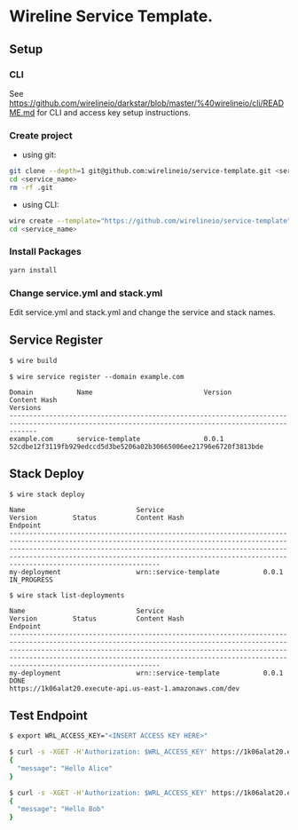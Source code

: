 # Wireline Service Template.

## Setup

### CLI

See https://github.com/wirelineio/darkstar/blob/master/%40wirelineio/cli/README.md for CLI and access key setup instructions.

### Create project

- using git:

```bash
git clone --depth=1 git@github.com:wirelineio/service-template.git <service_name>
cd <service_name>
rm -rf .git
```
- using CLI:

```bash
wire create --template="https://github.com/wirelineio/service-template" --path="<service_name>"
cd <service_name>
```

### Install Packages

```bash
yarn install
```

### Change service.yml and stack.yml

Edit service.yml and stack.yml and change the service and stack names.

## Service Register

```bash
$ wire build
```

```
$ wire service register --domain example.com

Domain           Name                            Version         Content Hash                                                            Versions
---------------------------------------------------------------------------------------------------------------------------------------------------
example.com      service-template                0.0.1           52cdbe12f3119fb929edccd5d3be5206a02b30665006ee21796e6720f3813bde
```

## Stack Deploy

```
$ wire stack deploy

Name                            Service                         Version         Status          Content Hash                                                            Endpoint
------------------------------------------------------------------------------------------------------------------------------------------------------------------------------------------------------------------------------------------------------------------------------------------------------------------------------
my-deployment                   wrn::service-template           0.0.1           IN_PROGRESS
```

```
$ wire stack list-deployments

Name                            Service                         Version         Status          Content Hash                                                            Endpoint
------------------------------------------------------------------------------------------------------------------------------------------------------------------------------------------------------------------------------------------------------------------------------------------------------------------------------
my-deployment                   wrn::service-template           0.0.1           DONE                                                                                    https://1k06alat20.execute-api.us-east-1.amazonaws.com/dev
```

## Test Endpoint

```bash
$ export WRL_ACCESS_KEY="<INSERT ACCESS KEY HERE>"

$ curl -s -XGET -H'Authorization: $WRL_ACCESS_KEY' https://1k06alat20.execute-api.us-east-1.amazonaws.com/dev/test | jq
{
  "message": "Hello Alice"
}

$ curl -s -XGET -H'Authorization: $WRL_ACCESS_KEY' https://1k06alat20.execute-api.us-east-1.amazonaws.com/dev/test?name=Bob | jq
{
  "message": "Hello Bob"
}
```


